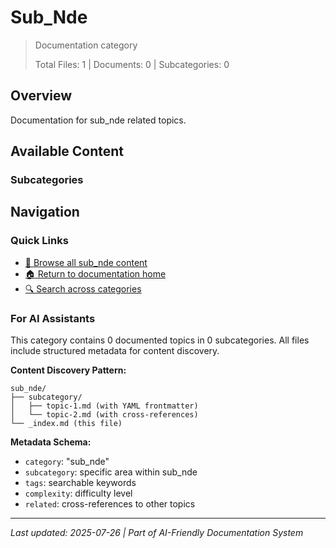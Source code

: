 # Sub_Nde

> Documentation category
>
> Total Files: 1 | Documents: 0 | Subcategories: 0

## Overview

Documentation for sub_nde related topics.

## Available Content

### Subcategories

## Navigation

### Quick Links
- [📁 Browse all sub_nde content](./)
- [🏠 Return to documentation home](../README.md)
- [🔍 Search across categories](../README.md#navigation-guide)

### For AI Assistants

This category contains 0 documented topics in 0 subcategories. All files include structured metadata for content discovery.

**Content Discovery Pattern:**
```
sub_nde/
├── subcategory/
│   ├── topic-1.md (with YAML frontmatter)
│   └── topic-2.md (with cross-references)
└── _index.md (this file)
```

**Metadata Schema:**
- `category`: "sub_nde"
- `subcategory`: specific area within sub_nde
- `tags`: searchable keywords
- `complexity`: difficulty level
- `related`: cross-references to other topics

---

*Last updated: 2025-07-26 | Part of AI-Friendly Documentation System*
